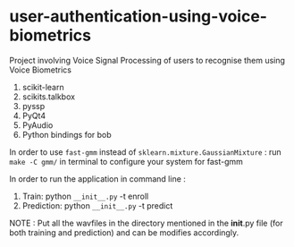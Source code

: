 # user-authentication-using-voice-biometrics
Project involving Voice Signal Processing of users to recognise them using Voice Biometrics

1. scikit-learn
2. scikits.talkbox
3. pyssp
4. PyQt4
5. PyAudio
6. Python bindings for bob
	
In order to use `fast-gmm` instead of `sklearn.mixture.GaussianMixture` :
  run `make -C gmm/` in terminal to configure your system for fast-gmm
  
In order to run the application in command line :
1. Train:
python `__init__.py` -t enroll
2. Prediction:
python `__init__.py` -t predict
    
NOTE : Put all the wavfiles in the directory mentioned in the __init__.py file (for both training and prediction) and can be modifies accordingly.
